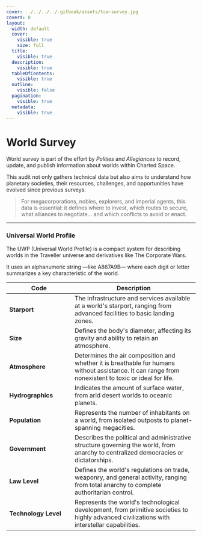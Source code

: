 ```yaml
---
cover: ../../../../.gitbook/assets/tcw-survey.jpg
coverY: 0
layout:
  width: default
  cover:
    visible: true
    size: full
  title:
    visible: true
  description:
    visible: true
  tableOfContents:
    visible: true
  outline:
    visible: false
  pagination:
    visible: true
  metadata:
    visible: true
---
```


# World Survey

World survey is part of the effort by _Polities_ and _Allegiances_ to record, update, and publish information about worlds within Charted Space.

This audit not only gathers technical data but also aims to understand how planetary societies, their resources, challenges, and opportunities have evolved since previous surveys.

> For megacorporations, nobles, explorers, and imperial agents, this data is essential: it defines where to invest, which routes to secure, what alliances to negotiate… and which conflicts to avoid or enact.

***

### Universal World Profile

The UWP (Universal World Profile) is a compact system for describing worlds in the Traveller universe and derivatives like The Corporate Wars.

It uses an alphanumeric string —like A867A9B— where each digit or letter summarizes a key characteristic of the world.

<table><thead><tr><th width="158">Code</th><th>Description</th></tr></thead><tbody><tr><td><strong>Starport</strong></td><td>The infrastructure and services available at a world's starport, ranging from advanced facilities to basic landing zones.</td></tr><tr><td><strong>Size</strong></td><td>Defines the body's diameter, affecting its gravity and ability to retain an atmosphere.</td></tr><tr><td><strong>Atmosphere</strong></td><td>Determines the air composition and whether it is breathable for humans without assistance. It can range from nonexistent to toxic or ideal for life.</td></tr><tr><td><strong>Hydrographics</strong></td><td>Indicates the amount of surface water, from arid desert worlds to oceanic planets.</td></tr><tr><td><strong>Population</strong></td><td>Represents the number of inhabitants on a world, from isolated outposts to planet-spanning megacities.</td></tr><tr><td><strong>Government</strong></td><td>Describes the polítical and administrative structure governing the world, from anarchy to centralized democracies or dictatorships.</td></tr><tr><td><strong>Law Level</strong></td><td>Defines the world's regulations on trade, weaponry, and general activity, ranging from total anarchy to complete authoritarian control.</td></tr><tr><td><strong>Technology Level</strong></td><td>Represents the world's technological development, from primitive societies to highly advanced civilizations with interstellar capabilities.</td></tr></tbody></table>
